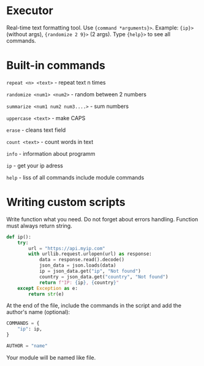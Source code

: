 # Executor
Real-time text formatting tool. Use `{command *arguments}>`. Example: `{ip}>` (without args), `{randomize 2 9}>` (2 args). Type `{help}>` to see all commands.

# Built-in commands
`repeat <n> <text>` - repeat text n times

`randomize <num1> <num2>` - random between 2 numbers

`summarize <num1 num2 num3....>` - sum numbers

`uppercase <text>` - make CAPS

`erase` - cleans text field

`count <text>` - count words in text

`info` - information about programm

`ip` - get your ip adress

`help` - liss of all commands include module commands



# Writing custom scripts
Write function what you need. Do not forget about errors handling. Function must always return string.

```python
def ip():
    try:
        url = "https://api.myip.com"
        with urllib.request.urlopen(url) as response:
            data = response.read().decode()
            json_data = json.loads(data)
            ip = json_data.get("ip", "Not found")
            country = json_data.get("country", "Not found")
            return f"IP: {ip}, {country}"
    except Exception as e:
        return str(e)
```

At the end of the file, include the commands in the script and add the author's name (optional):

```python
COMMANDS = {
    "ip": ip,
}

AUTHOR = "name"
```
Your module will be named like file.
